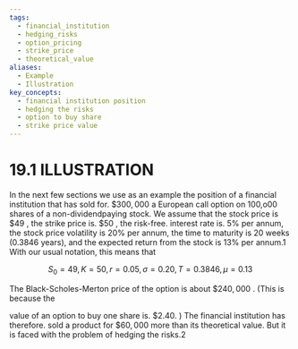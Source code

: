 ```yaml
---
tags:
  - financial_institution
  - hedging_risks
  - option_pricing
  - strike_price
  - theoretical_value
aliases:
  - Example
  - Illustration
key_concepts:
  - financial institution position
  - hedging the risks
  - option to buy share
  - strike price value
---
```


# 19.1 ILLUSTRATION  

In the next few sections we use as an example the position of a financial institution that has sold for. $\$300,000$ a European call option on 100,o00 shares of a non-dividendpaying stock. We assume that the stock price is $\$49$ , the strike price is. $\$50$ , the risk-free. interest rate is. $5\%$ per annum, the stock price volatility is $20\%$ per annum, the time to maturity is 20 weeks (0.3846 years), and the expected return from the stock is $13\%$ per annum.1 With our usual notation, this means that  

$$
S_{0}=49,K=50,r=0.05,\sigma=0.20,T=0.3846,\mu=0.13
$$  

The Black-Scholes-Merton price of the option is about $\$240,000$ . (This is because the  

value of an option to buy one share is. $\$2.40.$ ) The financial institution has therefore. sold a product for $\$60,000$ more than its theoretical value. But it is faced with the problem of hedging the risks.2  
